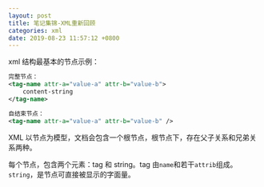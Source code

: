 ```yaml
---
layout: post
title: 笔记集锦-XML重新回顾
categories: xml
date: 2019-08-23 11:57:12 +0800
---
```


xml 结构最基本的节点示例：

```xml
完整节点：
<tag-name attr-a="value-a" attr-b="value-b">
    content-string
</tag-name>

自结束节点：
<tag-name attr-a="value-a" attr-b="value-b" />
```

XML 以节点为模型，文档会包含一个根节点，根节点下，存在父子关系和兄弟关系两种。

每个节点，包含两个元素：tag 和 string。tag 由`name`和若干`attrib`组成。`string`，是节点可直接被显示的字面量。
